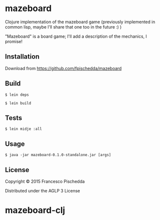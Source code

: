# mazeboard

Clojure implementation of the mazeboard game (previously implemented in common lisp, maybe I'll share that one too in the future :) )

"Mazeboard" is a board game; I'll add a description of the mechanics, I promise!

## Installation

Download from https://github.com/fpischedda/mazeboard

## Build

    $ lein deps

    $ lein build

## Tests

    $ lein midje :all

## Usage

    $ java -jar mazeboard-0.1.0-standalone.jar [args]

## License

Copyright © 2015 Francesco Pischedda

Distributed under the AGLP 3 License
# mazeboard-clj
